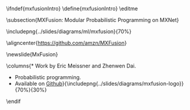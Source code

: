 \ifndef{mxfusionIntro}
\define{mxfusionIntro}
\editme

\subsection{MXFusion: Modular Probabilistic Programming on MXNet}

\includepng{../slides/diagrams/ml/mxfusion}{70%}

\aligncenter{<https://github.com/amzn/MXFusion>}

\newslide{MxFusion}

\columns{* Work by Eric Meissner and Zhenwen Dai.
* Probabilistic programming.
* Available on [Github](https://github.com/amzn/mxfusion)}{\includepng{../slides/diagrams/mxfusion-logo}}{70%}{30%}

\endif
